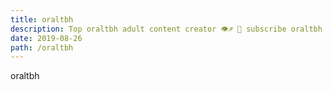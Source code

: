 ```yaml
---
title: oraltbh
description: Top oraltbh adult content creator 👁♐️ 👑 subscribe oraltbh to my porn site below IG oraltbh
date: 2019-08-26
path: /oraltbh
---
```


oraltbh